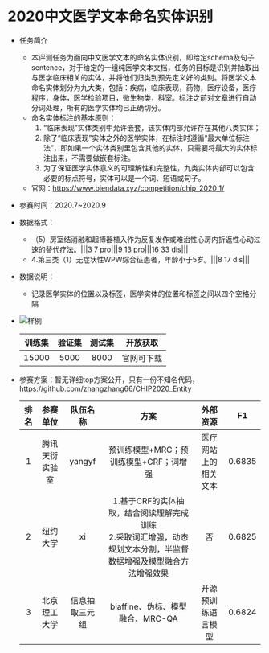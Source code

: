 # 2020中文医学文本命名实体识别

* 任务简介
  * 本评测任务为面向中文医学文本的命名实体识别，即给定schema及句子sentence，对于给定的一组纯医学文本文档，任务的目标是识别并抽取出与医学临床相关的实体，并将他们归类到预先定义好的类别。将医学文本命名实体划分为九大类，包括：疾病，临床表现，药物，医疗设备，医疗程序，身体，医学检验项目，微生物类，科室。标注之前对文章进行自动分词处理，所有的医学实体均已正确切分。
  * 命名实体标注的基本原则：
    1. “临床表现”实体类别中允许嵌套，该实体内部允许存在其他八类实体；
    2. 除了“临床表现”实体之外的医学实体，在标注时遵循“最大单位标注法”，即如果一个实体类别里包含其他的实体，只需要将最大的实体标注出来，不需要做嵌套标注。
    3. 为了保证医学实体意义的可理解性和完整性，九类实体内部可以包含必要的标点符号，实体可以是一个词、短语或句子。
  * 官网：https://www.biendata.xyz/competition/chip_2020_1/

* 参赛时间：2020.7~2020.9

* 数据格式：

  * （5）房室结消融和起搏器植入作为反复发作或难治性心房内折返性心动过速的替代疗法。|||3    7    pro|||9    13    pro|||16    33    dis|||
  * 4.第三类（1）无症状性WPW综合征患者，年龄小于5岁。|||8    17    dis|||

* 数据说明：

  * 记录医学实体的位置以及标签，医学实体的位置和标签之间以四个空格分隔
* ![样例](https://github.com/TingFree/NLPer-Arsenal/blob/master/%E5%AE%9E%E4%BD%93%E8%AF%86%E5%88%AB/pic/1.png?raw=true)
  
  | 训练集 | 验证集 | 测试集 |  开放获取  |
  | :----: | :----: | :----: | :--------: |
  | 15000  |  5000  |  8000  | 官网可下载 |
  
  
  
* 参赛方案：暂无详细top方案公开，只有一份不知名代码，https://github.com/zhangzhang66/CHIP2020_Entity

  | 排名 |    参赛单位    |    队伍名称    |                             方案                             |       外部资源       |   F1   |
  | :--: | :------------: | :------------: | :----------------------------------------------------------: | :------------------: | :----: |
  |  1   | 腾讯天衍实验室 |     yangyf     |            预训练模型+MRC；预训练模型+CRF；词增强            | 医疗网站上的相关文本 | 0.6835 |
  |  2   |    纽约大学    |       xi       | 1.基于CRF的实体抽取，结合阅读理解完成训练<br/>2.采取词汇增强，动态规划文本分割，半监督数据增强及模型融合方法增强效果 |          否          | 0.6825 |
  |  3   |  北京理工大学  | 信息抽取三元组 |               biaffine、伪标、模型融合、MRC-QA               |  开源预训练语言模型  | 0.6824 |

  